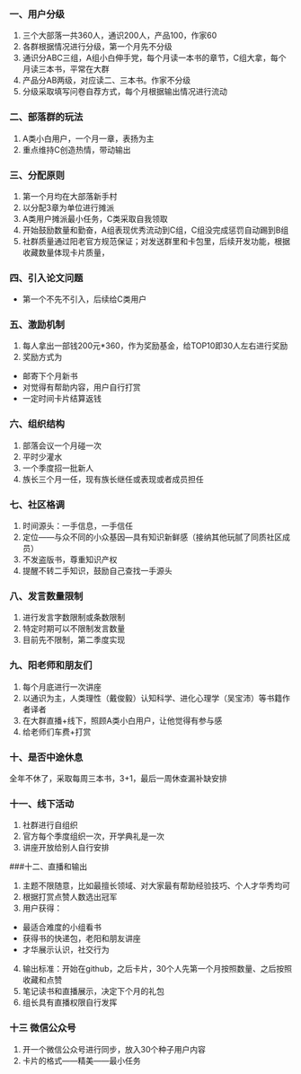 

### 一、用户分级
1. 三个大部落一共360人，通识200人，产品100，作家60
2. 各群根据情况进行分级，第一个月先不分级
3. 通识分ABC三组，A组小白伸手党，每个月读一本书的章节，C组大拿，每个月读三本书，平常在大群
4. 产品分AB两级，对应读二、三本书。作家不分级
5. 分级采取填写问卷自荐方式，每个月根据输出情况进行流动


### 二、部落群的玩法
1. A类小白用户，一个月一章，表扬为主
2. 重点维持C创造热情，带动输出


### 三、分配原则
1. 第一个月均在大部落新手村
2. 以分配3章为单位进行摊派
3. A类用户摊派最小任务，C类采取自我领取
4. 开始鼓励数量和勤奋，A组表现优秀流动到C组，C组没完成惩罚自动踢到B组
5. 社群质量通过阳老官方规范保证；对发送群里和卡包里，后续开发功能，根据收藏数量体现卡片质量，

### 四、引入论文问题
- 第一个不先不引入，后续给C类用户

### 五、激励机制
1. 每人拿出一部钱200元*360，作为奖励基金，给TOP10即30人左右进行奖励
2. 奖励方式为
- 邮寄下个月新书
- 对觉得有帮助内容，用户自行打赏
- 一定时间卡片结算返钱 

### 六、组织结构
1. 部落会议一个月碰一次
2. 平时少灌水
3. 一个季度招一批新人
4. 族长三个月一任，现有族长继任或表现或者成员担任

### 七、社区格调
1. 时间源头：一手信息，一手信任
2. 定位——与众不同的小众基因—具有知识新鲜感（接纳其他玩腻了同质社区成员）
3. 不发盗版书，尊重知识产权
4. 提醒不转二手知识，鼓励自己查找一手源头

### 八、发言数量限制
1. 进行发言字数限制或条数限制
2. 特定时期可以不限制发言数量
3. 目前先不限制，第二季度实现

### 九、阳老师和朋友们
1. 每个月底进行一次讲座
2. 以通识为主，人类理性（戴俊毅）认知科学、进化心理学（吴宝沛）等书籍作者译者
3. 在大群直播+线下，照顾A类小白用户，让他觉得有参与感
4. 给老师们车费+打赏


### 十、是否中途休息
全年不休了，采取每周三本书，3+1，最后一周休查漏补缺安排


### 十一、线下活动
1. 社群进行自组织
2. 官方每个季度组织一次，开学典礼是一次
3. 讲座开放给别人自行安排


###十二、直播和输出
1. 主题不限随意，比如最擅长领域、对大家最有帮助经验技巧、个人才华秀均可
2. 根据打赏点赞人数选出冠军
3. 用户获得：
- 最适合难度的小组看书
- 获得书的快递包，老阳和朋友讲座
- 才华展示认识，社交行为
4. 输出标准：开始在github，之后卡片，30个人先第一个月按照数量、之后按照收藏和点赞
5. 笔记读书和直播展示，决定下个月的礼包
6. 组长具有直播权限自行发挥

### 十三 微信公众号 
1. 开一个微信公众号进行同步，放入30个种子用户内容
2. 卡片的格式——精美——最小任务

